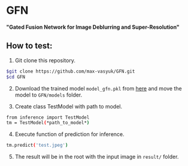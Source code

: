 # GFN
**"Gated Fusion Network for Image Deblurring and Super-Resolution"**

## How to test:
1. Git clone this repository.
```bash
$git clone https://github.com/max-vasyuk/GFN.git
$cd GFN
```
2. Download the trained model ``model_gfn.pkl`` from [here](https://drive.google.com/open?id=1AC2t7f3-BMsDvWPsO2k4Sly9r4Pwtd9i) and move the model to ``GFN/models`` folder.

3. Create class TestModel with path to model.
```bash
from inference import TestModel
tm = TestModel(*path_to_model*)
```

4. Execute function of prediction for inference.
```bash
tm.predict('test.jpeg')
```
5. The result will be in the root with the input image in ``result/`` folder.
